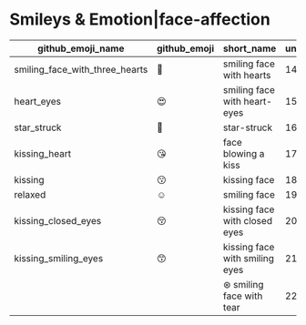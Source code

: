 # Smileys & Emotion|face-affection

|github_emoji_name|github_emoji|short_name|unicode_index|
|---|---|---|---|
|smiling_face_with_three_hearts|:smiling_face_with_three_hearts:|smiling face with hearts|14|
|heart_eyes|:heart_eyes:|smiling face with heart-eyes|15|
|star_struck|:star_struck:|star-struck|16|
|kissing_heart|:kissing_heart:|face blowing a kiss|17|
|kissing|:kissing:|kissing face|18|
|relaxed|:relaxed:|smiling face|19|
|kissing_closed_eyes|:kissing_closed_eyes:|kissing face with closed eyes|20|
|kissing_smiling_eyes|:kissing_smiling_eyes:|kissing face with smiling eyes|21|
|||⊛ smiling face with tear|22|
